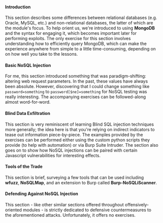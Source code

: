 #### Introduction

This section describes some differences between relational databases (e.g. Oracle, MySQL, etc.) and non-relational databases, the latter of which are the module's focus. To help orient us, we're introduced to using **MongoDB** and the syntax for engaging it, which becomes important later for performing exploits. The only exercise for this section involves understanding how to efficiently query MongoDB, which can make the experience anywhere from simple to a little time-consuming, depending on on how well you take to the lessons.

#### Basic NoSQL Injection

For me, this section introduced something that was paradigm-shifting: altering web request parameters. In the past, these values have always been absolute. However, discovering that I could change something like `password=something` to `password[$ne]=something` for NoSQL testing was really interesting. The accompanying exercises can be followed-along almost word-for-word.

#### Blind Data Exfiltration

This section is very reminiscent of learning Blind SQL injection techniques more generally; the idea here is that you're relying on indirect indicators to tease out information piece-by-piece. The examples provided by the exercises can be performed either using the custom python scripts they provide (to help with automation) or via Burp Suite Intruder. The section also goes on to show how NoSQL injections can be paired with certain Javascript vulnerabilities for interesting effects.

#### Tools of the Trade

This section is brief, surveying a few tools that can be used including **wfuzz**, **NoSQLMap**, and an extension to Burp called **Burp-NoSQLiScanner**.

#### Defending Against NoSQL Injection

This section - like other similar sections offered throughout offensively-oriented modules - is strictly dedicated to defensive countermeasures to the aforementioned attacks. Unfortunately, it offers no exercises.